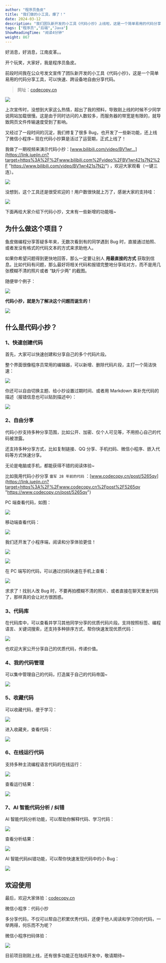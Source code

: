 ```yaml
---
author: "程序员鱼皮"
title: "我们做的小工具，爆了！"
date: 2024-03-12
description: "我们团队新开发的小工具《代码小抄》上线啦，这是一个简单易用的代码分享工具，可以快速、跨设备地自由分享代码"
tags: ["程序员","后端","Java"]
ShowReadingTime: "阅读4分钟"
weight: 867
---
```

好消息，好消息，江南皮革。。

开个玩笑，大家好，我是程序员鱼皮。

前段时间我在公众号发文宣传了团队新开发的小工具《代码小抄》，这是一个简单易用的代码分享工具，可以快速、跨设备地自由分享代码。

> 网址：[codecopy.cn](https://link.juejin.cn?target=https%3A%2F%2Fcodecopy.cn%2F "https://codecopy.cn/")

![](https://p3-juejin.byteimg.com/tos-cn-i-k3u1fbpfcp/52122e5159a04e1cadcd5596ac8b91bc~tplv-k3u1fbpfcp-jj-mark:3024:0:0:0:q75.awebp#?w=3174&h=1882&s=270121&e=png&b=151515)

上次宣传时，没想到大家这么热情，超出了我的预料，导致刚上线的时候不少同学说网站加载很慢。这是由于同时访问的人数较多，而服务器的带宽是有限的，就导致网页文件传输速度受到了影响。

又经过了一段时间的沉淀，我们修复了很多 Bug，也开发了一些新功能，还上线了微信小程序~ 现在代码小抄算是活过了运营期，正式上线了！

我做了一期视频来演示代码小抄：[www.bilibili.com/video/BV1wr…](https://link.juejin.cn?target=https%3A%2F%2Fwww.bilibili.com%2Fvideo%2FBV1wr421s7N2%2F "https://www.bilibili.com/video/BV1wr421s7N2/") ，欢迎大家观看（一键三连）。

![](https://p3-juejin.byteimg.com/tos-cn-i-k3u1fbpfcp/80046fa4314242e19ebc1cffe6daf289~tplv-k3u1fbpfcp-jj-mark:3024:0:0:0:q75.awebp#?w=184&h=144&s=28594&e=png&b=faf7f7)

没想到，这个工具还是很受欢迎的！用户数很快就上万了，感谢大家的支持哇：

![](https://p3-juejin.byteimg.com/tos-cn-i-k3u1fbpfcp/1582915b33814d2186cb74eb1dd71a53~tplv-k3u1fbpfcp-jj-mark:3024:0:0:0:q75.awebp#?w=1192&h=494&s=58757&e=png&b=ffffff)

下面再给大家介绍下代码小抄，文末有一些新增的功能哦~

为什么做这个项目？
---------

鱼皮做编程分享答疑多年来，无数次看到有的同学遇到 Bug 时，直接通过拍照、或者发没有格式的代码文本的方式来求助他人。

如果你希望问题得到更快地回答，那么一定要让别人 **用最直接的方式** 获取到信息。比如代码有问题，那么最好将相关代码和报错完整地分享给对方，而不是用几张模糊不清的照片或者 “缺斤少两” 的截图。

随便举个例子：

![](https://p3-juejin.byteimg.com/tos-cn-i-k3u1fbpfcp/00be6e70fceb4fe78b8a1e782481ffa2~tplv-k3u1fbpfcp-jj-mark:3024:0:0:0:q75.awebp#?w=1848&h=894&s=1172413&e=png&b=fefefe)

**代码小抄，就是为了解决这个问题而诞生的！**

![](https://p3-juejin.byteimg.com/tos-cn-i-k3u1fbpfcp/b28fcd553a2f4d4fb2a2583083e644d6~tplv-k3u1fbpfcp-jj-mark:3024:0:0:0:q75.awebp#?w=3430&h=1948&s=4158348&e=png&b=16282a)

什么是代码小抄？
--------

### 1、快速创建代码

首先，大家可以快速创建和分享自己的多个代码片段。

整个界面很像程序员常用的编辑器，可以新增、删除代码片段，主打一个简洁快速：

![](https://p3-juejin.byteimg.com/tos-cn-i-k3u1fbpfcp/3d1f8b8119e7484596630420d32b5314~tplv-k3u1fbpfcp-jj-mark:3024:0:0:0:q75.awebp#?w=3360&h=1868&s=325731&e=png&b=141414)

你还可以自由切换主题、给小抄设置过期时间、或者用 Markdown 来补充代码的描述（报错信息也可以贴到描述中）：

![](https://p3-juejin.byteimg.com/tos-cn-i-k3u1fbpfcp/7c67391935a54cb3bebbb48a076ccf7e~tplv-k3u1fbpfcp-jj-mark:3024:0:0:0:q75.awebp#?w=2332&h=1654&s=248949&e=png&b=0f0f0f)

### 2、自由分享

代码小抄支持多种分享范围，比如公开、加密、仅个人可见等，不用担心自己的代码被泄露。

还支持多种分享方式，比如复制链接、QQ 分享、手机扫码、微信小程序、嵌入代码等方式快速分享。

无论是电脑或手机，都能获得不错的阅读体验~

比如我用代码小抄分享 `雷军 28 年前的代码` ：[www.codecopy.cn/post/5265qv](https://link.juejin.cn?target=https%3A%2F%2Fwww.codecopy.cn%2Fpost%2F5265qv "https://www.codecopy.cn/post/5265qv")

PC 端查看代码，如图：

![](https://p3-juejin.byteimg.com/tos-cn-i-k3u1fbpfcp/c3ac0e39876f4f85b40243982ec05e71~tplv-k3u1fbpfcp-jj-mark:3024:0:0:0:q75.awebp#?w=3018&h=1698&s=387868&e=png&b=151515)

移动端查看代码：

![](https://p3-juejin.byteimg.com/tos-cn-i-k3u1fbpfcp/5b1e6a6042024e3ca86cb9e4c4acc175~tplv-k3u1fbpfcp-jj-mark:3024:0:0:0:q75.awebp#?w=796&h=1006&s=107582&e=png&b=161616)

我们还开发了小程序端，阅读和分享体验更佳！

![](https://p3-juejin.byteimg.com/tos-cn-i-k3u1fbpfcp/3b406ad66cac45158309e3769019a479~tplv-k3u1fbpfcp-jj-mark:3024:0:0:0:q75.awebp#?w=1080&h=1969&s=448304&e=jpg&b=161616)

![](https://p3-juejin.byteimg.com/tos-cn-i-k3u1fbpfcp/4f7fe8062a7d4f6087050fa14ea3ab95~tplv-k3u1fbpfcp-jj-mark:3024:0:0:0:q75.awebp#?w=1080&h=2504&s=462408&e=jpg&b=191919)

在 PC 端写的代码，可以通过扫码快速在手机上查看：

![](https://p3-juejin.byteimg.com/tos-cn-i-k3u1fbpfcp/64392566e9c948ed9dbbcacc04055c5a~tplv-k3u1fbpfcp-jj-mark:3024:0:0:0:q75.awebp#?w=2296&h=1432&s=452032&e=png&b=161616)

求求了！找别人改 Bug 时，不要再拍模糊不清的照片、或者直接在聊天里发代码了，那样真的会让对方很困惑。

### 3、代码库

在代码库中，可以查看并学习其他同学分享的优质代码片段。支持按照标签、编程语言、关键词搜索，还支持多种排序方式，帮你快速发现优质代码：

![](https://p3-juejin.byteimg.com/tos-cn-i-k3u1fbpfcp/35c1ec00bbb647278c6fc8b9290815d0~tplv-k3u1fbpfcp-jj-mark:3024:0:0:0:q75.awebp#?w=2820&h=1886&s=456548&e=png&b=181818)

也欢迎大家公开分享自己的优质代码，传递价值。

### 4、我的代码管理

可以集中管理自己的代码，打造属于自己的代码帝国~

![](https://p3-juejin.byteimg.com/tos-cn-i-k3u1fbpfcp/07516849ec3544208070177e69977ca8~tplv-k3u1fbpfcp-jj-mark:3024:0:0:0:q75.awebp#?w=2514&h=1072&s=345426&e=png&b=1b1b1b)

### 5、收藏代码

可以收藏代码，便于学习：

![](https://p3-juejin.byteimg.com/tos-cn-i-k3u1fbpfcp/9d4821ebc3b74b67aa2f99c284832b61~tplv-k3u1fbpfcp-jj-mark:3024:0:0:0:q75.awebp#?w=1784&h=1030&s=200880&e=png&b=151515)

进入收藏夹，查看代码：

![](https://p3-juejin.byteimg.com/tos-cn-i-k3u1fbpfcp/489cf09a4ecc4889878b80522739713f~tplv-k3u1fbpfcp-jj-mark:3024:0:0:0:q75.awebp#?w=2500&h=1158&s=348199&e=png&b=191919)

### 6、在线运行代码

支持多种主流编程语言代码的在线运行：

![](https://p3-juejin.byteimg.com/tos-cn-i-k3u1fbpfcp/262c25eebbe5413d83a7d975b4b8254f~tplv-k3u1fbpfcp-jj-mark:3024:0:0:0:q75.awebp#?w=2508&h=1564&s=202808&e=png&b=141414)

查看运行结果：

![](https://p3-juejin.byteimg.com/tos-cn-i-k3u1fbpfcp/a0c4ca7f8b6c463cb2c1566f8e47409f~tplv-k3u1fbpfcp-jj-mark:3024:0:0:0:q75.awebp#?w=2038&h=998&s=120323&e=png&b=161616)

### 7、AI 智能代码分析 / 纠错

AI 智能代码分析功能，可以帮助你解释代码、学习代码：

![](https://p3-juejin.byteimg.com/tos-cn-i-k3u1fbpfcp/9fbc54f72a8645508f43b58d94f2f7eb~tplv-k3u1fbpfcp-jj-mark:3024:0:0:0:q75.awebp#?w=1584&h=1254&s=225778&e=png&b=151515)

查看分析结果：

![](https://p3-juejin.byteimg.com/tos-cn-i-k3u1fbpfcp/54e0cddf14fa465999f038d2310b7d10~tplv-k3u1fbpfcp-jj-mark:3024:0:0:0:q75.awebp#?w=2652&h=1686&s=543577&e=png&b=272a30)

AI 智能代码纠错功能，可以帮你快速发现代码中的小 Bug：

![](https://p3-juejin.byteimg.com/tos-cn-i-k3u1fbpfcp/cda6c039c06740279601002396a468a7~tplv-k3u1fbpfcp-jj-mark:3024:0:0:0:q75.awebp#?w=2426&h=1880&s=535847&e=png&b=26282e)

欢迎使用
----

最后，欢迎大家体验：[codecopy.cn](https://link.juejin.cn?target=https%3A%2F%2Fcodecopy.cn%2F "https://codecopy.cn/")

微信小程序：代码小抄

多分享代码，不仅可以帮自己积累优秀代码，还便于他人阅读和学习你的代码，一举两得，何乐而不为呢？

微信小程序扫码体验：

![](https://p3-juejin.byteimg.com/tos-cn-i-k3u1fbpfcp/cd9215c7cbad4fe09c71e118c87c2069~tplv-k3u1fbpfcp-jj-mark:3024:0:0:0:q75.awebp#?w=344&h=344&s=66132&e=jpg&b=fefefe)

目前项目刚刚上线，还有很多功能正在陆续开发中，敬请期待~